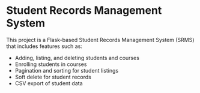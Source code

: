 # Student Records Management System

This project is a Flask-based Student Records Management System (SRMS) that includes features such as:

- Adding, listing, and deleting students and courses
- Enrolling students in courses
- Pagination and sorting for student listings
- Soft delete for student records
- CSV export of student data
